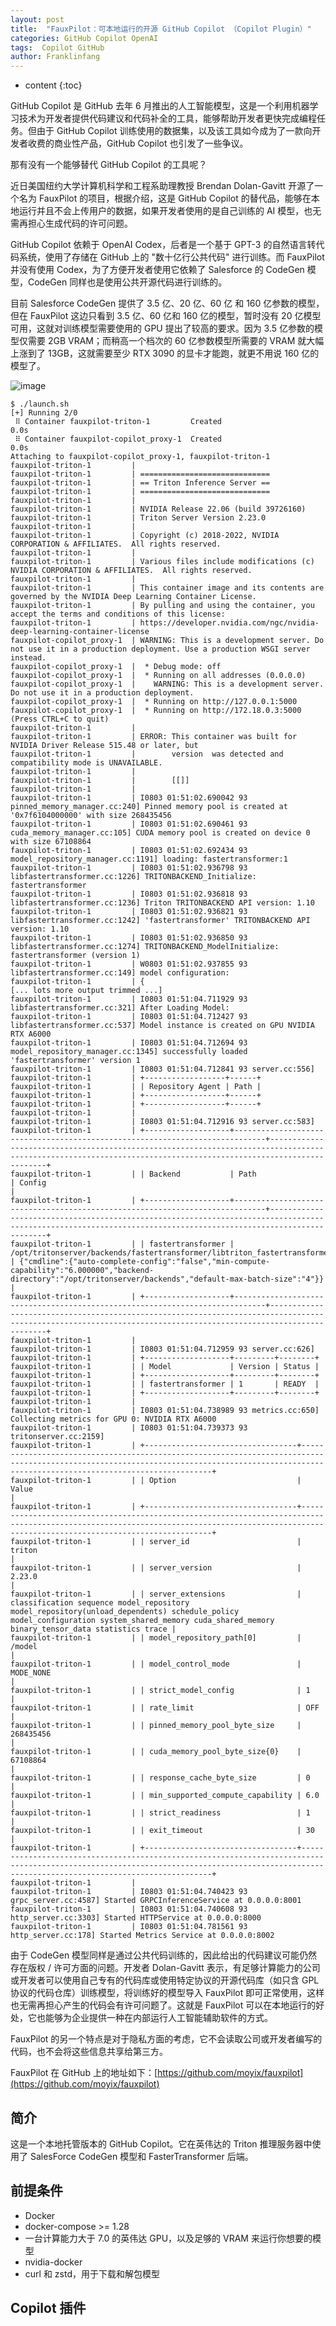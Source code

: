 ```yaml
---
layout: post
title:  "FauxPilot：可本地运行的开源 GitHub Copilot （Copilot Plugin）"
categories: GitHub Copilot OpenAI
tags:  Copilot GitHub
author: Franklinfang
---
```


* content
{:toc}


GitHub Copilot 是 GitHub 去年 6 月推出的人工智能模型，这是一个利用机器学习技术为开发者提供代码建议和代码补全的工具，能够帮助开发者更快完成编程任务。但由于 GitHub Copilot 训练使用的数据集，以及该工具如今成为了一款向开发者收费的商业性产品，GitHub Copilot 也引发了一些争议。

那有没有一个能够替代 GitHub Copilot 的工具呢？


近日美国纽约大学计算机科学和工程系助理教授 Brendan Dolan-Gavitt 开源了一个名为 FauxPilot 的项目，根据介绍，这是 GitHub Copilot 的替代品，能够在本地运行并且不会上传用户的数据，如果开发者使用的是自己训练的 AI 模型，也无需再担心生成代码的许可问题。

GitHub Copilot 依赖于 OpenAI Codex，后者是一个基于 GPT-3 的自然语言转代码系统，使用了存储在 GitHub 上的 "数十亿行公共代码" 进行训练。而 FauxPilot 并没有使用 Codex，为了方便开发者使用它依赖了 Salesforce 的 CodeGen 模型，CodeGen 同样也是使用公共开源代码进行训练的。


目前 Salesforce CodeGen 提供了 3.5 亿、20 亿、60 亿 和 160 亿参数的模型，但在 FauxPilot 这边只看到 3.5 亿、60 亿和 160 亿的模型，暂时没有 20 亿模型可用，这就对训练模型需要使用的 GPU 提出了较高的要求。因为 3.5 亿参数的模型仅需要 2GB VRAM；而稍高一个档次的 60 亿参数模型所需要的 VRAM 就大幅上涨到了 13GB，这就需要至少 RTX 3090 的显卡才能跑，就更不用说 160 亿的模型了。


![image](2cbc40a18df03a0d3492702cae9c4f2d.png)







	$ ./launch.sh 
	[+] Running 2/0
	 ⠿ Container fauxpilot-triton-1         Created                                                                                                                                                                                                                                                                                             0.0s
	 ⠿ Container fauxpilot-copilot_proxy-1  Created                                                                                                                                                                                                                                                                                             0.0s
	Attaching to fauxpilot-copilot_proxy-1, fauxpilot-triton-1
	fauxpilot-triton-1         | 
	fauxpilot-triton-1         | =============================
	fauxpilot-triton-1         | == Triton Inference Server ==
	fauxpilot-triton-1         | =============================
	fauxpilot-triton-1         | 
	fauxpilot-triton-1         | NVIDIA Release 22.06 (build 39726160)
	fauxpilot-triton-1         | Triton Server Version 2.23.0
	fauxpilot-triton-1         | 
	fauxpilot-triton-1         | Copyright (c) 2018-2022, NVIDIA CORPORATION & AFFILIATES.  All rights reserved.
	fauxpilot-triton-1         | 
	fauxpilot-triton-1         | Various files include modifications (c) NVIDIA CORPORATION & AFFILIATES.  All rights reserved.
	fauxpilot-triton-1         | 
	fauxpilot-triton-1         | This container image and its contents are governed by the NVIDIA Deep Learning Container License.
	fauxpilot-triton-1         | By pulling and using the container, you accept the terms and conditions of this license:
	fauxpilot-triton-1         | https://developer.nvidia.com/ngc/nvidia-deep-learning-container-license
	fauxpilot-copilot_proxy-1  | WARNING: This is a development server. Do not use it in a production deployment. Use a production WSGI server instead.
	fauxpilot-copilot_proxy-1  |  * Debug mode: off
	fauxpilot-copilot_proxy-1  |  * Running on all addresses (0.0.0.0)
	fauxpilot-copilot_proxy-1  |    WARNING: This is a development server. Do not use it in a production deployment.
	fauxpilot-copilot_proxy-1  |  * Running on http://127.0.0.1:5000
	fauxpilot-copilot_proxy-1  |  * Running on http://172.18.0.3:5000 (Press CTRL+C to quit)
	fauxpilot-triton-1         | 
	fauxpilot-triton-1         | ERROR: This container was built for NVIDIA Driver Release 515.48 or later, but
	fauxpilot-triton-1         |        version  was detected and compatibility mode is UNAVAILABLE.
	fauxpilot-triton-1         | 
	fauxpilot-triton-1         |        [[]]
	fauxpilot-triton-1         | 
	fauxpilot-triton-1         | I0803 01:51:02.690042 93 pinned_memory_manager.cc:240] Pinned memory pool is created at '0x7f6104000000' with size 268435456
	fauxpilot-triton-1         | I0803 01:51:02.690461 93 cuda_memory_manager.cc:105] CUDA memory pool is created on device 0 with size 67108864
	fauxpilot-triton-1         | I0803 01:51:02.692434 93 model_repository_manager.cc:1191] loading: fastertransformer:1
	fauxpilot-triton-1         | I0803 01:51:02.936798 93 libfastertransformer.cc:1226] TRITONBACKEND_Initialize: fastertransformer
	fauxpilot-triton-1         | I0803 01:51:02.936818 93 libfastertransformer.cc:1236] Triton TRITONBACKEND API version: 1.10
	fauxpilot-triton-1         | I0803 01:51:02.936821 93 libfastertransformer.cc:1242] 'fastertransformer' TRITONBACKEND API version: 1.10
	fauxpilot-triton-1         | I0803 01:51:02.936850 93 libfastertransformer.cc:1274] TRITONBACKEND_ModelInitialize: fastertransformer (version 1)
	fauxpilot-triton-1         | W0803 01:51:02.937855 93 libfastertransformer.cc:149] model configuration:
	fauxpilot-triton-1         | {
	[... lots more output trimmed ...]
	fauxpilot-triton-1         | I0803 01:51:04.711929 93 libfastertransformer.cc:321] After Loading Model:
	fauxpilot-triton-1         | I0803 01:51:04.712427 93 libfastertransformer.cc:537] Model instance is created on GPU NVIDIA RTX A6000
	fauxpilot-triton-1         | I0803 01:51:04.712694 93 model_repository_manager.cc:1345] successfully loaded 'fastertransformer' version 1
	fauxpilot-triton-1         | I0803 01:51:04.712841 93 server.cc:556] 
	fauxpilot-triton-1         | +------------------+------+
	fauxpilot-triton-1         | | Repository Agent | Path |
	fauxpilot-triton-1         | +------------------+------+
	fauxpilot-triton-1         | +------------------+------+
	fauxpilot-triton-1         | 
	fauxpilot-triton-1         | I0803 01:51:04.712916 93 server.cc:583] 
	fauxpilot-triton-1         | +-------------------+-----------------------------------------------------------------------------+----------------------------------------------------------------------------------------------------------------------------------------------------------------+
	fauxpilot-triton-1         | | Backend           | Path                                                                        | Config                                                                                                                                                         |
	fauxpilot-triton-1         | +-------------------+-----------------------------------------------------------------------------+----------------------------------------------------------------------------------------------------------------------------------------------------------------+
	fauxpilot-triton-1         | | fastertransformer | /opt/tritonserver/backends/fastertransformer/libtriton_fastertransformer.so | {"cmdline":{"auto-complete-config":"false","min-compute-capability":"6.000000","backend-directory":"/opt/tritonserver/backends","default-max-batch-size":"4"}} |
	fauxpilot-triton-1         | +-------------------+-----------------------------------------------------------------------------+----------------------------------------------------------------------------------------------------------------------------------------------------------------+
	fauxpilot-triton-1         | 
	fauxpilot-triton-1         | I0803 01:51:04.712959 93 server.cc:626] 
	fauxpilot-triton-1         | +-------------------+---------+--------+
	fauxpilot-triton-1         | | Model             | Version | Status |
	fauxpilot-triton-1         | +-------------------+---------+--------+
	fauxpilot-triton-1         | | fastertransformer | 1       | READY  |
	fauxpilot-triton-1         | +-------------------+---------+--------+
	fauxpilot-triton-1         | 
	fauxpilot-triton-1         | I0803 01:51:04.738989 93 metrics.cc:650] Collecting metrics for GPU 0: NVIDIA RTX A6000
	fauxpilot-triton-1         | I0803 01:51:04.739373 93 tritonserver.cc:2159] 
	fauxpilot-triton-1         | +----------------------------------+----------------------------------------------------------------------------------------------------------------------------------------------------------------------------------------------+
	fauxpilot-triton-1         | | Option                           | Value                                                                                                                                                                                        |
	fauxpilot-triton-1         | +----------------------------------+----------------------------------------------------------------------------------------------------------------------------------------------------------------------------------------------+
	fauxpilot-triton-1         | | server_id                        | triton                                                                                                                                                                                       |
	fauxpilot-triton-1         | | server_version                   | 2.23.0                                                                                                                                                                                       |
	fauxpilot-triton-1         | | server_extensions                | classification sequence model_repository model_repository(unload_dependents) schedule_policy model_configuration system_shared_memory cuda_shared_memory binary_tensor_data statistics trace |
	fauxpilot-triton-1         | | model_repository_path[0]         | /model                                                                                                                                                                                       |
	fauxpilot-triton-1         | | model_control_mode               | MODE_NONE                                                                                                                                                                                    |
	fauxpilot-triton-1         | | strict_model_config              | 1                                                                                                                                                                                            |
	fauxpilot-triton-1         | | rate_limit                       | OFF                                                                                                                                                                                          |
	fauxpilot-triton-1         | | pinned_memory_pool_byte_size     | 268435456                                                                                                                                                                                    |
	fauxpilot-triton-1         | | cuda_memory_pool_byte_size{0}    | 67108864                                                                                                                                                                                     |
	fauxpilot-triton-1         | | response_cache_byte_size         | 0                                                                                                                                                                                            |
	fauxpilot-triton-1         | | min_supported_compute_capability | 6.0                                                                                                                                                                                          |
	fauxpilot-triton-1         | | strict_readiness                 | 1                                                                                                                                                                                            |
	fauxpilot-triton-1         | | exit_timeout                     | 30                                                                                                                                                                                           |
	fauxpilot-triton-1         | +----------------------------------+----------------------------------------------------------------------------------------------------------------------------------------------------------------------------------------------+
	fauxpilot-triton-1         | 
	fauxpilot-triton-1         | I0803 01:51:04.740423 93 grpc_server.cc:4587] Started GRPCInferenceService at 0.0.0.0:8001
	fauxpilot-triton-1         | I0803 01:51:04.740608 93 http_server.cc:3303] Started HTTPService at 0.0.0.0:8000
	fauxpilot-triton-1         | I0803 01:51:04.781561 93 http_server.cc:178] Started Metrics Service at 0.0.0.0:8002


由于 CodeGen 模型同样是通过公共代码训练的，因此给出的代码建议可能仍然存在版权 / 许可方面的问题。开发者 Dolan-Gavitt 表示，有足够计算能力的公司或开发者可以使用自己专有的代码库或使用特定协议的开源代码库（如只含 GPL 协议的代码仓库）训练模型，将训练好的模型导入 FauxPilot 即可正常使用，这样也无需再担心产生的代码会有许可问题了。这就是 FauxPilot 可以在本地运行的好处，它也能够为企业提供一种在内部运行人工智能辅助软件的方式。

FauxPilot 的另一个特点是对于隐私方面的考虑，它不会读取公司或开发者编写的代码，也不会将这些信息共享给第三方。

FauxPilot 在 GitHub 上的地址如下：[https://github.com/moyix/fauxpilot](https://github.com/moyix/fauxpilot)

## 简介

这是一个本地托管版本的 GitHub Copilot。它在英伟达的 Triton 推理服务器中使用了 SalesForce CodeGen 模型和 FasterTransformer 后端。

## 前提条件

- Docker
- docker-compose >= 1.28
- 一台计算能力大于 7.0 的英伟达 GPU，以及足够的 VRAM 来运行你想要的模型
- nvidia-docker
- curl 和 zstd，用于下载和解包模型


## Copilot 插件
